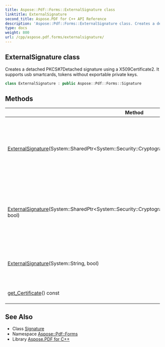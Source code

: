 ```yaml
---
title: Aspose::Pdf::Forms::ExternalSignature class
linktitle: ExternalSignature
second_title: Aspose.PDF for C++ API Reference
description: 'Aspose::Pdf::Forms::ExternalSignature class. Creates a detached PKCS#7Detached signature using a X509Certificate2. It supports usb smartcards, tokens without exportable private keys in C++.'
type: docs
weight: 800
url: /cpp/aspose.pdf.forms/externalsignature/
---
```

## ExternalSignature class


Creates a detached PKCS#7Detached signature using a X509Certificate2. It supports usb smartcards, tokens without exportable private keys.

```cpp
class ExternalSignature : public Aspose::Pdf::Forms::Signature
```

## Methods

| Method | Description |
| --- | --- |
| [ExternalSignature](./externalsignature/)(System::SharedPtr\<System::Security::Cryptography::X509Certificates::X509Certificate2\>) | Creates a detached PKCS#7Detached signature using a X509Certificate2. It supports usb smartcards, tokens without exportable private keys. |
| [ExternalSignature](./externalsignature/)(System::SharedPtr\<System::Security::Cryptography::X509Certificates::X509Certificate2\>, bool) | Creates a detached PKCS#7Detached signature using a X509Certificate2. It supports usb smartcards, tokens without exportable private keys. |
| [ExternalSignature](./externalsignature/)(System::String, bool) | Creates a PKCS#7 (detached) signature using a X509Certificate2 as base64 string. |
| [get_Certificate](./get_certificate/)() const | The certificate with the private key. |
## See Also

* Class [Signature](../signature/)
* Namespace [Aspose::Pdf::Forms](../)
* Library [Aspose.PDF for C++](../../)
